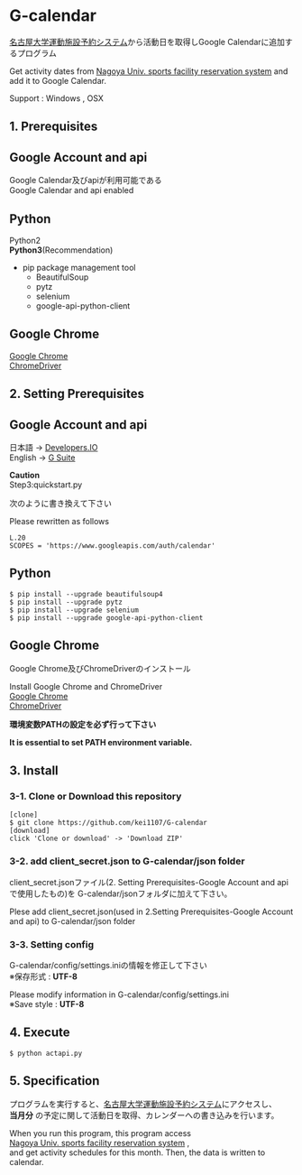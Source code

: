 # G-calendar

[名古屋大学運動施設予約システム](http://133.6.82.138/undou/mudy0010c.php)から活動日を取得しGoogle Calendarに追加するプログラム  

Get activity dates from [Nagoya Univ. sports facility reservation system](http://133.6.82.138/undou/mudy0010c.php) and add it to Google Calendar.

Support : Windows , OSX

## 1. Prerequisites

Google  Account and api
---
Google Calendar及びapiが利用可能である  
Google Calendar and api enabled

Python
---
Python2   
**Python3**(Recommendation)

- pip package management tool
  - BeautifulSoup
  - pytz
  - selenium
  - google-api-python-client

Google Chrome
---
[Google Chrome](https://www.google.co.jp/chrome/index.html)  
[ChromeDriver](https://sites.google.com/a/chromium.org/chromedriver/downloads)

## 2. Setting Prerequisites
Google Account and api
---
日本語 ->  [Developers.IO](https://dev.classmethod.jp/cloud/google-calendar-api-get-start/)  
English -> [G Suite](https://developers.google.com/calendar/quickstart/python)

**Caution**  
Step3:quickstart.py

次のように書き換えて下さい  

Please rewritten as follows
```
L.20
SCOPES = 'https://www.googleapis.com/auth/calendar'
```


Python
---
```
$ pip install --upgrade beautifulsoup4
$ pip install --upgrade pytz
$ pip install --upgrade selenium
$ pip install --upgrade google-api-python-client
```

Google Chrome
---
Google Chrome及びChromeDriverのインストール  

Install Google Chrome and ChromeDriver  
[Google Chrome](https://www.google.co.jp/chrome/index.html)  
[ChromeDriver](https://sites.google.com/a/chromium.org/chromedriver/downloads)  

**環境変数PATHの設定を必ず行って下さい**

**It is essential to set PATH environment variable.**

## 3. Install
### 3-1. Clone or Download this repository
```
[clone]
$ git clone https://github.com/kei1107/G-calendar
[download]
click 'Clone or download' -> 'Download ZIP'
```
### 3-2. add client_secret.json to G-calendar/json folder
client_secret.jsonファイル(2. Setting Prerequisites-Google Account and apiで使用したもの)を G-calendar/jsonフォルダに加えて下さい。

Plese add client_secret.json(used in 2.Setting Prerequisites-Google Account and api) to G-calendar/json folder
### 3-3. Setting config
G-calendar/config/settings.iniの情報を修正して下さい   
※保存形式 : **UTF-8**

Please modify information in G-calendar/config/settings.ini  
※Save style : **UTF-8**

## 4. Execute
```
$ python actapi.py
```

## 5. Specification

プログラムを実行すると、[名古屋大学運動施設予約システム](http://133.6.82.138/undou/mudy0010c.php)にアクセスし、  
**当月分** の予定に関して活動日を取得、カレンダーへの書き込みを行います。  

When you run this program, this program access    
[Nagoya Univ. sports facility reservation system](http://133.6.82.138/undou/mudy0010c.php) ,  
and get activity schedules for this month. Then, the data is written to calendar.
